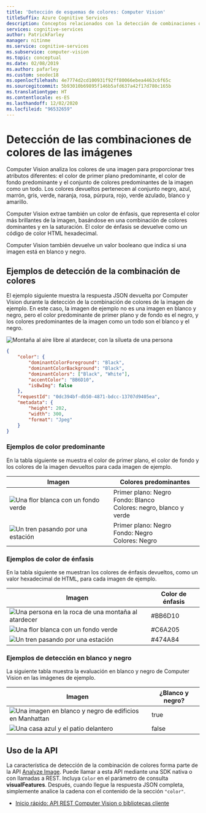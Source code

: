 ```yaml
---
title: 'Detección de esquemas de colores: Computer Vision'
titleSuffix: Azure Cognitive Services
description: Conceptos relacionados con la detección de combinaciones de colores en imágenes mediante Computer Vision API.
services: cognitive-services
author: PatrickFarley
manager: nitinme
ms.service: cognitive-services
ms.subservice: computer-vision
ms.topic: conceptual
ms.date: 02/08/2019
ms.author: pafarley
ms.custom: seodec18
ms.openlocfilehash: 4e7774d2cd100931f92ff80066ebea4463c6f65c
ms.sourcegitcommit: 5b93010b69895f146b5afd637a42f17d780c165b
ms.translationtype: HT
ms.contentlocale: es-ES
ms.lasthandoff: 12/02/2020
ms.locfileid: "96532659"
---
```

# <a name="detect-color-schemes-in-images"></a>Detección de las combinaciones de colores de las imágenes

Computer Vision analiza los colores de una imagen para proporcionar tres atributos diferentes: el color de primer plano predominante, el color de fondo predominante y el conjunto de colores predominantes de la imagen como un todo. Los colores devueltos pertenecen al conjunto negro, azul, marrón, gris, verde, naranja, rosa, púrpura, rojo, verde azulado, blanco y amarillo. 

Computer Vision extrae también un color de énfasis, que representa el color más brillantes de la imagen, basándose en una combinación de colores dominantes y en la saturación. El color de énfasis se devuelve como un código de color HTML hexadecimal. 

Computer Vision también devuelve un valor booleano que indica si una imagen está en blanco y negro.

## <a name="color-scheme-detection-examples"></a>Ejemplos de detección de la combinación de colores

El ejemplo siguiente muestra la respuesta JSON devuelta por Computer Vision durante la detección de la combinación de colores de la imagen de ejemplo. En este caso, la imagen de ejemplo no es una imagen en blanco y negro, pero el color predominante de primer plano y de fondo es el negro, y los colores predominantes de la imagen como un todo son el blanco y el negro.

![Montaña al aire libre al atardecer, con la silueta de una persona](./Images/mountain_vista.png)

```json
{
    "color": {
        "dominantColorForeground": "Black",
        "dominantColorBackground": "Black",
        "dominantColors": ["Black", "White"],
        "accentColor": "BB6D10",
        "isBwImg": false
    },
    "requestId": "0dc394bf-db50-4871-bdcc-13707d9405ea",
    "metadata": {
        "height": 202,
        "width": 300,
        "format": "Jpeg"
    }
}
```

### <a name="dominant-color-examples"></a>Ejemplos de color predominante

En la tabla siguiente se muestra el color de primer plano, el color de fondo y los colores de la imagen devueltos para cada imagen de ejemplo.

| Imagen | Colores predominantes |
|-------|-----------------|
|![Una flor blanca con un fondo verde](./Images/flower.png)| Primer plano: Negro<br/>Fondo: Blanco<br/>Colores: negro, blanco y verde|
![Un tren pasando por una estación](./Images/train_station.png) | Primer plano: Negro<br/>Fondo: Negro<br/>Colores: Negro |

### <a name="accent-color-examples"></a>Ejemplos de color de énfasis

 En la tabla siguiente se muestran los colores de énfasis devueltos, como un valor hexadecimal de HTML, para cada imagen de ejemplo.

| Imagen | Color de énfasis |
|-------|--------------|
|![Una persona en la roca de una montaña al atardecer](./Images/mountain_vista.png) | #BB6D10 |
|![Una flor blanca con un fondo verde](./Images/flower.png) | #C6A205 |
|![Un tren pasando por una estación](./Images/train_station.png) | #474A84 |

### <a name="black--white-detection-examples"></a>Ejemplos de detección en blanco y negro

La siguiente tabla muestra la evaluación en blanco y negro de Computer Vision en las imágenes de ejemplo.

| Imagen | ¿Blanco y negro? |
|-------|----------------|
|![Una imagen en blanco y negro de edificios en Manhattan](./Images/bw_buildings.png) | true |
|![Una casa azul y el patio delantero](./Images/house_yard.png) | false |

## <a name="use-the-api"></a>Uso de la API

La característica de detección de la combinación de colores forma parte de la API [Analyze Image](https://westcentralus.dev.cognitive.microsoft.com/docs/services/computer-vision-v3-1-ga/operations/56f91f2e778daf14a499f21b). Puede llamar a esta API mediante una SDK nativa o con llamadas a REST. Incluya `Color` en el parámetro de consulta **visualFeatures**. Después, cuando llegue la respuesta JSON completa, simplemente analice la cadena con el contenido de la sección `"color"`.

* [Inicio rápido: API REST Computer Vision o bibliotecas cliente](./quickstarts-sdk/client-library.md?pivots=programming-language-csharp)
